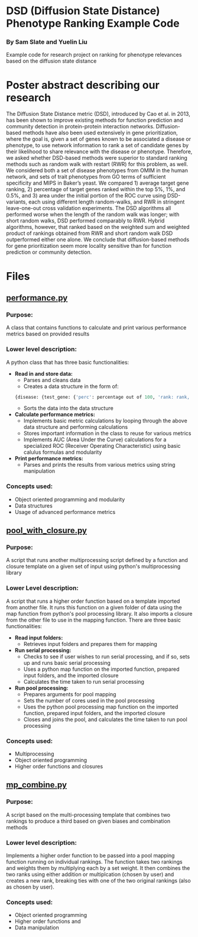 # DSD (Diffusion State Distance) Phenotype Ranking Example Code
### By Sam Slate and Yuelin Liu
Example code for research project on ranking for phenotype relevances based on the diffusion state distance

# Poster abstract describing our research
The Diffusion State Distance metric (DSD), introduced by Cao et al. in 2013, has been shown to improve existing methods for function prediction and community detection in protein-protein interaction networks. Diffusion-based methods have also been used extensively in gene prioritization, where the goal is, given a set of genes known to be associated a disease or phenotype, to use network information to rank a set of candidate genes by their likelihood to share relevance with the disease or phenotype. Therefore, we asked whether DSD-based methods were superior to standard ranking methods such as random walk with restart (RWR) for this problem, as well. We considered both a set of disease phenotypes from OMIM in the human network, and sets of trait phenotypes from GO terms of sufficient specificity and MIPS in Baker’s yeast. We compared 1) average target gene ranking, 2) percentage of target genes ranked within the top 5%, 1%, and 0.5%, and 3) area under the initial portion of the ROC curve using DSD-variants, each using different length random-walks, and RWR in stringent leave-one-out cross validation experiments. The DSD algorithms all performed worse when the length of the random walk was longer; with short random walks, DSD performed comparably to RWR. Hybrid algorithms, however, that ranked based on the weighted sum and weighted product of rankings obtained from RWR and short random walk DSD outperformed either one alone. We conclude that diffusion-based methods for gene prioritization seem more locality sensitive than for function prediction or community detection. 

# Files

## [performance.py](https://github.com/sam-slate/dsd-phenotype-ranking-example-code/blob/master/performance.py)
### Purpose:
A class that contains functions to calculate and print various performance metrics based on provided results
### Lower level description:
A python class that has three basic functionalities:
- **Read in and store data:**
  - Parses and cleans data
  - Creates a data structure in the form of: 
  ```python
  {disease: {test_gene: {'perc': percentage out of 100, 'rank: rank, 'outof': ranked out of}, ... }, . . .} 
  ```
  - Sorts the data into the data structure
- **Calculate performance metrics:**
  - Implements basic metric calculations by looping through the above data structure and performing calculations
  - Stores important information in the class to reuse for various metrics
  - Implements AUC (Area Under the Curve) calculations for a specialized ROC (Receiver Operating Characteristic) using basic calulus formulas and modularity
- **Print performance metrics:**
  - Parses and prints the results from various metrics using string manipulation

### Concepts used:
- Object oriented programming and modularity
- Data structures
- Usage of advanced performance metrics

## [pool_with_closure.py](https://github.com/sam-slate/dsd-phenotype-ranking-example-code/blob/master/pool_with_closure.py)
### Purpose:
A script that runs another multiprocessing script defined by a function and closure template on a given set of input using python's multiprocessing library
### Lower Level description:
A script that runs a higher order function based on a template imported from another file. It runs this function on a given folder of data using the map function from python's pool processing library. It also imports a closure from the other file to use in the mapping function. There are three basic functionalities:
- **Read input folders:**
  - Retrieves input folders and prepares them for mapping
- **Run serial processing:**
  - Checks to see if user wishes to run serial processing, and if so, sets up and runs basic serial processing 
  - Uses a python map function on the imported function, prepared input folders, and the imported closure
  - Calculates the time taken to run serial processing
- **Run pool processing:**
  - Prepares arguments for pool mapping
  - Sets the number of cores used in the pool processing
  - Uses the python pool processing map function on the imported function, prepared input folders, and the imported closure
  - Closes and joins the pool, and calculates the time taken to run pool processing

### Concepts used:
- Multiprocessing
- Object oriented programming
- Higher order functions and closures

## [mp_combine.py](https://github.com/sam-slate/dsd-phenotype-ranking-example-code/blob/master/mp_combine.py)
### Purpose: 
A script based on the multi-processing template that combines two rankings to produce a third based on given biases and combination methods
### Lower level description:
Implements a higher order function to be passed into a pool mapping function running on individual rankings. The function takes two rankings and weights them by multiplying each by a set weight. It then combines the two ranks using either addition or multiplcation (chosen by user) and creates a new rank, breaking ties with one of the two original rankings (also as chosen by user). 

### Concepts used:
- Object oriented programming
- Higher order functions and 
- Data manipulation
